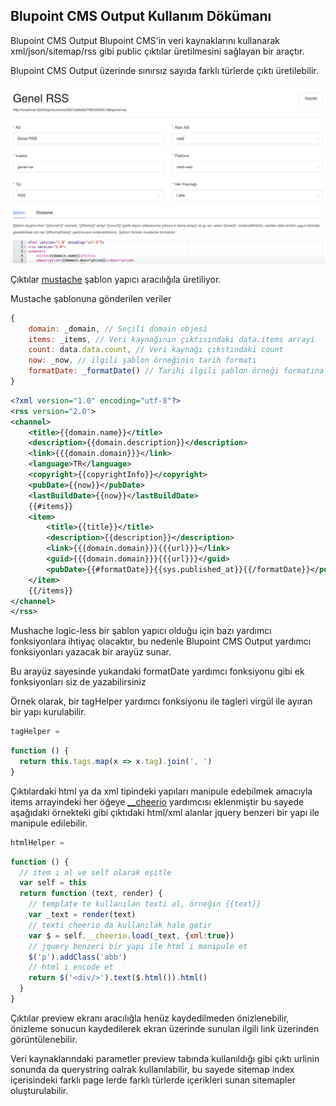 ## Blupoint CMS Output Kullanım Dökümanı

Blupoint CMS Output Blupoint CMS'in veri kaynaklarını kullanarak xml/json/sitemap/rss gibi public çıktılar üretilmesini sağlayan bir araçtır.

Blupoint CMS Output üzerinde sınırsız sayıda farklı türlerde çıktı üretilebilir.

![Edit Ekranı](img/edit.png)

Çıktılar [mustache](http://mustache.github.io/mustache.5.html) şablon yapıcı aracılığıla üretiliyor. 

Mustache şablonuna gönderilen veriler

```javascript
{
    domain: _domain, // Seçili domain objesi
    items: _items, // Veri kaynağının çıktısındaki data.items arrayi
    count: data.data.count, // Veri kaynağı çıkstındaki count
    now: _now, // ilgili şablon örneğinin tarih formatı
    formatDate: _formatDate() // Tarihi ilgili şablon örneği formatına dönüştüen yardımcı fonksiyon
}
```

``` xml
<?xml version="1.0" encoding="utf-8"?>
<rss version="2.0">
<channel>
    <title>{{domain.name}}</title>
    <description>{{domain.description}}</description>
    <link>{{{domain.domain}}}</link>
    <language>TR</language>
    <copyright>{{copyrightInfo}}</copyright>
    <pubDate>{{now}}</pubDate>
    <lastBuildDate>{{now}}</lastBuildDate>
    {{#items}}
    <item>
        <title>{{title}}</title>
        <description>{{description}}</description>
        <link>{{{domain.domain}}}{{{url}}}</link>
        <guid>{{{domain.domain}}}{{{url}}}</guid>
        <pubDate>{{#formatDate}}{{sys.published_at}}{{/formatDate}}</pubDate>
    </item>
    {{/items}}
</channel>
</rss>
```

Mushache logic-less bir şablon yapıcı olduğu için bazı yardımcı fonksiyonlara ihtiyaç olacaktır, bu nedenle Blupoint CMS Output yardımcı fonksiyonları yazacak bir arayüz sunar.

Bu arayüz sayesinde yukarıdaki formatDate yardımcı fonksiyonu gibi ek fonksiyonları siz de yazabilirsiniz

Örnek olarak, bir tagHelper yardımcı fonksiyonu ile tagleri virgül ile ayıran bir yapı kurulabilir.

``` javascript
tagHelper = 
```

``` javascript
function () {
  return this.tags.map(x => x.tag).join(', ')
}
```

Çıktılardaki html ya da xml tipindeki yapıları manipule edebilmek amacıyla items arrayindeki her öğeye [__cheerio](https://github.com/cheeriojs/cheerio) yardımcısı eklenmiştir bu sayede aşağıdaki örnekteki gibi çıktıdaki html/xml alanlar jquery benzeri bir yapı ile manipule edilebilir.

``` javascript
htmlHelper = 
```

``` javascript
function () {
  // item ı al ve self olarak eşitle
  var self = this
  return function (text, render) {
    // template te kullanılan texti al, örneğin {{text}}
    var _text = render(text)
    // texti cheerio da kullanılak hale getir
    var $ = self.__cheerio.load(_text, {xml:true})
    // jquery benzeri bir yapı ile html i manipule et
    $('p').addClass('abb')
    // html i encode et
    return $('<div/>').text($.html()).html()
  } 
}
```

Çıktılar preview ekranı aracılığla henüz kaydedilmeden önizlenebilir, önizleme sonucun kaydedilerek ekran üzerinde sunulan ilgili link üzerinden görüntülenebilir.

Veri kaynaklarındaki parametler preview tabında kullanıldığı gibi çıktı urlinin sonunda da querystring oalrak kullanılabilir, bu sayede sitemap index içerisindeki farklı page lerde farklı türlerde içerikleri sunan sitemapler oluşturulabilir.